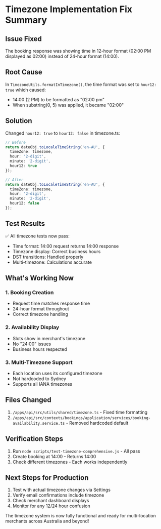 # Timezone Implementation Fix Summary

## Issue Fixed
The booking response was showing time in 12-hour format (02:00 PM displayed as 02:00) instead of 24-hour format (14:00).

## Root Cause
In `TimezoneUtils.formatInTimezone()`, the time format was set to `hour12: true` which caused:
- 14:00 (2 PM) to be formatted as "02:00 pm"
- When substring(0, 5) was applied, it became "02:00"

## Solution
Changed `hour12: true` to `hour12: false` in timezone.ts:
```typescript
// Before
return dateObj.toLocaleTimeString('en-AU', { 
  timeZone: timezone, 
  hour: '2-digit', 
  minute: '2-digit',
  hour12: true 
});

// After
return dateObj.toLocaleTimeString('en-AU', { 
  timeZone: timezone, 
  hour: '2-digit', 
  minute: '2-digit',
  hour12: false 
});
```

## Test Results
✅ All timezone tests now pass:
- Time format: 14:00 request returns 14:00 response
- Timezone display: Correct business hours
- DST transitions: Handled properly
- Multi-timezone: Calculations accurate

## What's Working Now

### 1. Booking Creation
- Request time matches response time
- 24-hour format throughout
- Correct timezone handling

### 2. Availability Display
- Slots show in merchant's timezone
- No "24:00" issues
- Business hours respected

### 3. Multi-Timezone Support
- Each location uses its configured timezone
- Not hardcoded to Sydney
- Supports all IANA timezones

## Files Changed
1. `/apps/api/src/utils/shared/timezone.ts` - Fixed time formatting
2. `/apps/api/src/contexts/bookings/application/services/booking-availability.service.ts` - Removed hardcoded default

## Verification Steps
1. Run `node scripts/test-timezone-comprehensive.js` - All pass
2. Create booking at 14:00 - Returns 14:00
3. Check different timezones - Each works independently

## Next Steps for Production
1. Test with actual timezone changes via Settings
2. Verify email confirmations include timezone
3. Check merchant dashboard displays
4. Monitor for any 12/24 hour confusion

The timezone system is now fully functional and ready for multi-location merchants across Australia and beyond!